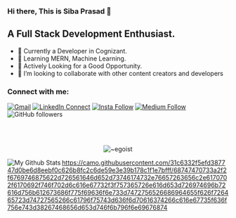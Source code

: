 ### Hi there, This is Siba Prasad 👋

## A Full Stack Development Enthusiast.
- 🛃 Currently a Developer in Cognizant.
- 🌱 Learning MERN, Machine Learning.
- 🔑 Actively Looking for a Good Opportunity.
- 👯 I’m looking to collaborate with other content creators and developers


### Connect with me:

[![Gmail](https://img.shields.io/badge/%20-Send%20Mail-black?color=14171A&labelColor=ef5350&logo=gmail&logoColor=ffffff)](mailto:sahoosibaprasad2221@gmail.com?subject=From%20GitHub&body=Hi,%20there.%20Found%20you%20from%20GitHub.)
[![LinkedIn Connect](https://img.shields.io/badge/%20-Connect-black?color=14171A&labelColor=212121&logo=linkedin&logoColor=ffffff)](https://www.linkedin.com/in/siba-prasad-sahoo-41b5731a2/)
[![Insta Follow](https://img.shields.io/badge/%20-Follow-black?color=14171A&labelColor=d81b60&logo=instagram&logoColor=ffffff)](https://www.instagram.com/__yours_siba__/)
[![Medium Follow](https://img.shields.io/badge/%20-Follow-black?color=14171A&labelColor=050404&logo=medium&logoColor=ffffff)](https://sahoosibaprasad.medium.com/)
![GitHub followers](https://img.shields.io/github/followers/SibaPrasad2221?label=follow&style=social)


<br />
<br />
<p align="center"> <img src="https://komarev.com/ghpvc/?username=SibPrasad" alt="~egoist" /> </p>






<img align="left" alt="My Github Stats" src="https://github-readme-stats.vercel.app/api?username=SibaPrasad2221&show_icons=true&hide_border=true" />


<https://camo.githubusercontent.com/31c6332f5efd387747d0be6d8eebf0c626b8fc2c6de59e3e39b178c1f1e7bfff/68747470733a2f2f6769746875622d726561646d652d73746174732e76657263656c2e6170702f6170692f746f702d6c616e67732f3f757365726e616d653d726974696b72616d756b612673686f775f69636f6e733d7472756526686964655f626f726465723d74727565266c61796f75743d636f6d70616374266c616e67735f636f756e743d38267468656d653d746f6b796f6e69676874>
